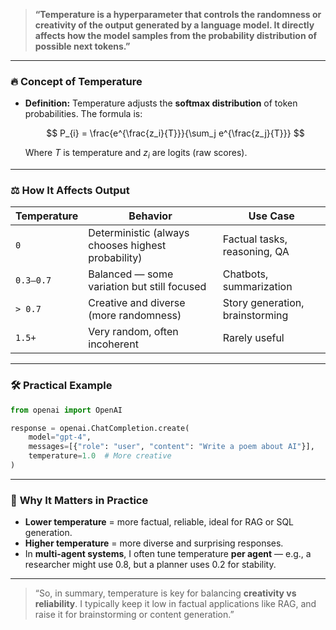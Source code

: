> **“Temperature is a hyperparameter that controls the randomness or creativity of the output generated by a language model. It directly affects how the model samples from the probability distribution of possible next tokens.”**

---

### 🔥 **Concept of Temperature**

* **Definition:**
  Temperature adjusts the **softmax distribution** of token probabilities.
  The formula is:

  $$
  P_{i} = \frac{e^{\frac{z_i}{T}}}{\sum_j e^{\frac{z_j}{T}}}
  $$

  Where $T$ is temperature and $z_i$ are logits (raw scores).

---

### ⚖️ **How It Affects Output**

| Temperature | Behavior                                           | Use Case                        |
| ----------- | -------------------------------------------------- | ------------------------------- |
| `0`         | Deterministic (always chooses highest probability) | Factual tasks, reasoning, QA    |
| `0.3–0.7`   | Balanced — some variation but still focused        | Chatbots, summarization         |
| `> 0.7`     | Creative and diverse (more randomness)             | Story generation, brainstorming |
| `1.5+`      | Very random, often incoherent                      | Rarely useful                   |

---

### 🛠 **Practical Example**

```python
from openai import OpenAI

response = openai.ChatCompletion.create(
    model="gpt-4",
    messages=[{"role": "user", "content": "Write a poem about AI"}],
    temperature=1.0  # More creative
)
```

---

### 🎯 **Why It Matters in Practice**

* **Lower temperature** = more factual, reliable, ideal for RAG or SQL generation.
* **Higher temperature** = more diverse and surprising responses.
* In **multi-agent systems**, I often tune temperature **per agent** — e.g., a researcher might use 0.8, but a planner uses 0.2 for stability.

---

> “So, in summary, temperature is key for balancing **creativity vs reliability**. I typically keep it low in factual applications like RAG, and raise it for brainstorming or content generation.”


